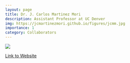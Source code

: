 ```yaml
---
layout: page
title: Dr. J. Carlos Martinez Mori
description: Assistant Professor at UC Denver
img: https://jcmartinezmori.github.io/figures/jcmm.jpg
importance: 1
category: Collaborators
---
```


<div class="profile float-right"> 
<img src="https://jcmartinezmori.github.io/figures/jcmm.jpg" class="img-fluid z-depth-1 rounded"/>
</div>

[Link to Website](https://jcmartinezmori.github.io/)